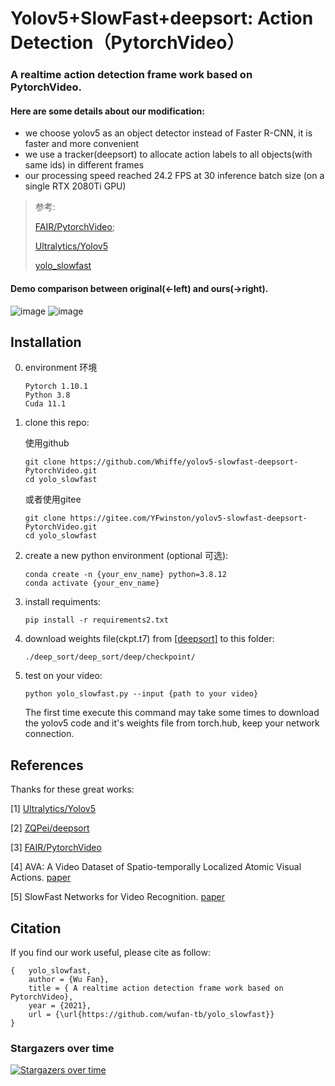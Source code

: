 # Yolov5+SlowFast+deepsort: Action Detection（PytorchVideo）
 

### A realtime action detection frame work based on PytorchVideo. 

#### Here are some details about our modification:

- we choose yolov5 as an object detector instead of Faster R-CNN, it is faster and more convenient
- we use a tracker(deepsort) to allocate action labels to all objects(with same ids) in different frames
- our processing speed reached 24.2 FPS at 30 inference batch size (on a single RTX 2080Ti GPU)

> 参考: 
> 
> [FAIR/PytorchVideo](https://github.com/facebookresearch/pytorchvideo); 
> 
> [Ultralytics/Yolov5](https://github.com/ultralytics/yolov5)
> 
> [yolo_slowfast](https://github.com/wufan-tb/yolo_slowfast)


#### Demo comparison between original(<-left) and ours(->right).



![image](https://img-blog.csdnimg.cn/92e00516f2984dfcb3ba4888fddde9dd.gif)
![image](https://img-blog.csdnimg.cn/c01edc763a744b9d8114b3973a4d0385.gif)


## Installation

0. environment 环境
   ```
   Pytorch 1.10.1
   Python 3.8
   Cuda 11.1
   ```

1. clone this repo:

   使用github
   ```
   git clone https://github.com/Whiffe/yolov5-slowfast-deepsort-PytorchVideo.git
   cd yolo_slowfast
   ```
   
   或者使用gitee
   
   ```
   git clone https://gitee.com/YFwinston/yolov5-slowfast-deepsort-PytorchVideo.git
   cd yolo_slowfast
   ```
   

2. create a new python environment (optional 可选):

   ```
   conda create -n {your_env_name} python=3.8.12
   conda activate {your_env_name}
   ```

3. install requiments:

   ```
   pip install -r requirements2.txt
   ```
   
4. download weights file(ckpt.t7) from [[deepsort]](https://drive.google.com/drive/folders/1xhG0kRH1EX5B9_Iz8gQJb7UNnn_riXi6) to this folder:

   ```
   ./deep_sort/deep_sort/deep/checkpoint/
   ```

5. test on your video:

   ```
   python yolo_slowfast.py --input {path to your video}
   ```

   The first time execute this command may take some times to download the yolov5 code and it's weights file from torch.hub, keep your network connection.

## References

Thanks for these great works:

[1] [Ultralytics/Yolov5](https://github.com/ultralytics/yolov5)

[2] [ZQPei/deepsort](https://github.com/ZQPei/deep_sort_pytorch) 

[3] [FAIR/PytorchVideo](https://github.com/facebookresearch/pytorchvideo)

[4] AVA: A Video Dataset of Spatio-temporally Localized Atomic Visual Actions. [paper](https://arxiv.org/pdf/1705.08421.pdf)

[5] SlowFast Networks for Video Recognition. [paper](https://arxiv.org/pdf/1812.03982.pdf)

## Citation

If you find our work useful, please cite as follow:

```
{   yolo_slowfast,
    author = {Wu Fan},
    title = { A realtime action detection frame work based on PytorchVideo},
    year = {2021},
    url = {\url{https://github.com/wufan-tb/yolo_slowfast}}
}
```

### Stargazers over time

[![Stargazers over time](https://starchart.cc/wufan-tb/yolo_slowfast.svg)](https://starchart.cc/wufan-tb/yolo_slowfast)


